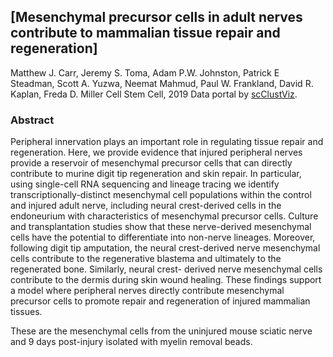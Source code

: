 ## [Mesenchymal precursor cells in adult nerves contribute to mammalian tissue repair and regeneration]
Matthew J. Carr, Jeremy S. Toma, Adam P.W. Johnston, Patrick E Steadman, Scott A. Yuzwa, Neemat Mahmud, Paul W. Frankland, David R. Kaplan, Freda D. Miller
Cell Stem Cell, 2019
Data portal by [scClustViz](https://baderlab.github.io/scClustViz). 
### Abstract
Peripheral innervation plays an important role in regulating tissue repair and
regeneration. Here, we provide evidence that injured peripheral nerves provide a
reservoir of mesenchymal precursor cells that can directly contribute to murine digit tip
regeneration and skin repair. In particular, using single-cell RNA sequencing and
lineage tracing we identify transcriptionally-distinct mesenchymal cell populations
within the control and injured adult nerve, including neural crest-derived cells in the
endoneurium with characteristics of mesenchymal precursor cells. Culture and
transplantation studies show that these nerve-derived mesenchymal cells have the
potential to differentiate into non-nerve lineages. Moreover, following digit tip
amputation, the neural crest-derived nerve mesenchymal cells contribute to the
regenerative blastema and ultimately to the regenerated bone. Similarly, neural crest-
derived nerve mesenchymal cells contribute to the dermis during skin wound healing.
These findings support a model where peripheral nerves directly contribute
mesenchymal precursor cells to promote repair and regeneration of injured mammalian
tissues.

These are the mesenchymal cells from the uninjured mouse sciatic nerve and 9 days post-injury isolated with myelin removal beads.
